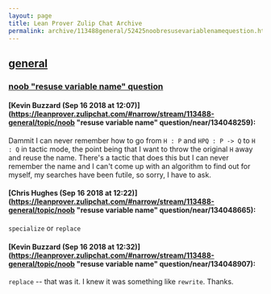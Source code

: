 ```yaml
---
layout: page
title: Lean Prover Zulip Chat Archive 
permalink: archive/113488general/52425noobresusevariablenamequestion.html
---
```


## [general](index.html)
### [noob "resuse variable name" question](52425noobresusevariablenamequestion.html)

#### [Kevin Buzzard (Sep 16 2018 at 12:07)](https://leanprover.zulipchat.com/#narrow/stream/113488-general/topic/noob "resuse variable name" question/near/134048259):
Dammit I can never remember how to go from `H : P` and `HPQ : P -> Q` to `H : Q` in tactic mode, the point being that I want to throw the original `H` away and reuse the name. There's a tactic that does this but I can never remember the name and I can't come up with an algorithm to find out for myself, my searches have been futile, so sorry, I have to ask.

#### [Chris Hughes (Sep 16 2018 at 12:22)](https://leanprover.zulipchat.com/#narrow/stream/113488-general/topic/noob "resuse variable name" question/near/134048665):
`specialize` or `replace`

#### [Kevin Buzzard (Sep 16 2018 at 12:32)](https://leanprover.zulipchat.com/#narrow/stream/113488-general/topic/noob "resuse variable name" question/near/134048907):
`replace` -- that was it. I knew it was something like `rewrite`. Thanks.

